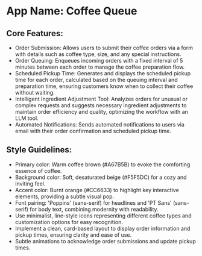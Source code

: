 # **App Name**: Coffee Queue

## Core Features:

- Order Submission: Allows users to submit their coffee orders via a form with details such as coffee type, size, and any special instructions.
- Order Queuing: Enqueues incoming orders with a fixed interval of 5 minutes between each order to manage the coffee preparation flow.
- Scheduled Pickup Time: Generates and displays the scheduled pickup time for each order, calculated based on the queuing interval and preparation time, ensuring customers know when to collect their coffee without waiting.
- Intelligent Ingredient Adjustment Tool: Analyzes orders for unusual or complex requests and suggests necessary ingredient adjustments to maintain order efficiency and quality, optimizing the workflow with an LLM tool.  
- Automated Notifications: Sends automated notifications to users via email with their order confirmation and scheduled pickup time.  

## Style Guidelines:

- Primary color: Warm coffee brown (#A67B5B) to evoke the comforting essence of coffee.
- Background color: Soft, desaturated beige (#F5F5DC) for a cozy and inviting feel.
- Accent color: Burnt orange (#CC6633) to highlight key interactive elements, providing a subtle visual pop.
- Font pairing: 'Poppins' (sans-serif) for headlines and 'PT Sans' (sans-serif) for body text, combining modernity with readability.
- Use minimalist, line-style icons representing different coffee types and customization options for easy recognition.
- Implement a clean, card-based layout to display order information and pickup times, ensuring clarity and ease of use.
- Subtle animations to acknowledge order submissions and update pickup times.